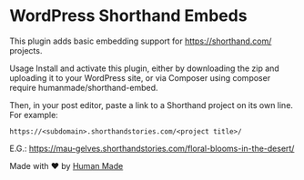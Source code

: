 # WordPress Shorthand Embeds
This plugin adds basic embedding support for https://shorthand.com/ projects.

Usage
Install and activate this plugin, either by downloading the zip and uploading it to your WordPress site, or via Composer using composer require humanmade/shorthand-embed.

Then, in your post editor, paste a link to a Shorthand project on its own line. For example:

`https://<subdomain>.shorthandstories.com/<project title>/`

E.G.:
https://mau-gelves.shorthandstories.com/floral-blooms-in-the-desert/

Made with ❤️ by [Human Made](https://humanmade.com/)

